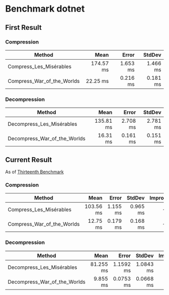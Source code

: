 # Benchmark dotnet

## First Result

### Compression

| Method                     |      Mean |    Error |   StdDev |
|----------------------------|----------:|---------:|---------:|
| Compress_Les_Misérables    | 174.57 ms | 1.653 ms | 1.466 ms |
| Compress_War_of_the_Worlds |  22.25 ms | 0.216 ms | 0.181 ms |

### Decompression

| Method                       |      Mean |    Error |   StdDev |
|------------------------------|----------:|---------:|---------:|
| Decompress_Les_Misérables    | 135.81 ms | 2.708 ms | 2.781 ms |
| Decompress_War_of_the_Worlds |  16.31 ms | 0.161 ms | 0.151 ms |

## Current Result

As of <a href="https://github.com/stevehjohn/Huffman/blob/master/Benchmarks.md#thirteenth-benchmark">Thirteenth Benchmark</a>

### Compression

| Method                     |      Mean |    Error |   StdDev | Improvement |
|----------------------------|----------:|---------:|---------:|------------:|
| Compress_Les_Misérables    | 103.56 ms | 1.155 ms | 0.965 ms |      ~40.7% |
| Compress_War_of_the_Worlds |  12.75 ms | 0.179 ms | 0.168 ms |      ~26.3% |

### Decompression

| Method                       |      Mean |     Error |    StdDev | Improvement |
|------------------------------|----------:|----------:|----------:|------------:|
| Decompress_Les_Misérables    | 81.255 ms | 1.1592 ms | 1.0843 ms |      ~40.2% |
| Decompress_War_of_the_Worlds |  9.855 ms | 0.0753 ms | 0.0668 ms |      ~39.6% |